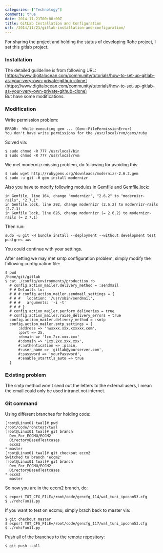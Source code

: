```yaml
---
categories: ["Technology"]
comments: true
date: 2014-11-21T00:00:00Z
title: GitLab Installation and Configuration
url: /2014/11/21/gitlab-installation-and-configuration/
---
```


For sharing the project and holding the status of developing Rohc project, I set this gitlab project.     
### Installation
The detailed guildeline is from following URL:     
[https://www.digitalocean.com/community/tutorials/how-to-set-up-gitlab-as-your-very-own-private-github-clone](https://www.digitalocean.com/community/tutorials/how-to-set-up-gitlab-as-your-very-own-private-github-clone)     
But have some modifications.     
### Modification
Write permission problem:    

```
ERROR:  While executing gem ... (Gem::FilePermissionError)
You don't have write permissions for the /usr/local/rvm/gems/ruby

```
Solved via:    

```
$ sudo chmod -R 777 /usr/local/bin
$ sudo chmod -R 777 /usr/local/rvm

```
We met modernizr missing problem, do following for avoiding this:    

```
$ sudo wget http://rubygems.org/downloads/modernizr-2.6.2.gem
$ sudo -u git -H gem install modernizr

```
Also you have to modify following modules in Gemfile and Gemfile.lock:    

```
in Gemfile, line 164, change "modernizr", "2.6.2" to "modernizr-rails", "2.7.1"
in Gemfile.lock, line 292, change modernizr (2.6.2) to modernizr-rails (2.7.1)
in Gemfile.lock, line 626, change modernizr (= 2.6.2) to modernizr-rails (= 2.7.1)

```
Then run:     

```
sudo -u git -H bundle install --deployment --without development test postgres aws

```
You could continue with your settings.    

After setting we may met smtp configuration problem, simply modify the following configuration file:     

```
$ pwd
/home/git/gitlab
$ cat ./config/environments/production.rb
  # config.action_mailer.delivery_method = :sendmail
  # # Defaults to:
  # # # config.action_mailer.sendmail_settings = {
  # # #   location: '/usr/sbin/sendmail',
  # # #   arguments: '-i -t'
  # # # }
  # config.action_mailer.perform_deliveries = true
  # config.action_mailer.raise_delivery_errors = true
  config.action_mailer.delivery_method = :smtp
  config.action_mailer.smtp_settings = {
      :address => 'nwsxxx.xxx.xxxxxx.com',
      :port => 25,
      :domain => '1xx.2xx.xxx.xxx'
      #:domain => '1xx.2xx.xxx.xxx',
      #:authentication => :plain,
      #:user_name => 'gitlab@yourserver.com',
      #:password => 'yourPassword',
      #:enable_starttls_auto => true
  }

```
### Existing problem
The smtp method won't send out the letters to the external users, I mean the email could only be used intranet not internet.     

### Git command
Using different branches for holding code:    

```
[root@Linux01 twal]# pwd
/root/code/rohctest/twal
[root@Linux01 twal]# git branch
  Dev_For_ECCMU/ECCM2
  DirectoryBasedTestcases
  eccm2
* master
[root@Linux01 twal]# git checkout eccm2
Switched to branch 'eccm2'
[root@Linux01 twal]# git branch
  Dev_For_ECCMU/ECCM2
  DirectoryBasedTestcases
* eccm2
  master

```

So now you are in the eccm2 branch, do:

```
$ export TUT_CFG_FILE=/root/code/gencfg_114/wal_tuni_ipconn53.cfg
$ ./rohcFun11.py

```
If you want to test on eccmu, simply brach back to master via:

```
$ git checkout master
$ export TUT_CFG_FILE=/root/code/gencfg_117/wal_tuni_ipconn53.cfg
$ ./rohcFun11.py

```
Push all of the branches to the remote repository:    

```
$ git push --all

```
